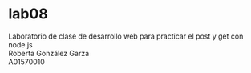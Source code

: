 # lab08
Laboratorio de clase de desarrollo web para practicar el post y get con node.js<br>
Roberta González Garza <br>
A01570010
